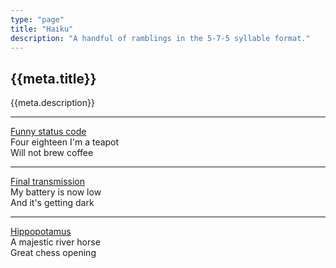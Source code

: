 ```yaml
---
type: "page"
title: "Haiku"
description: "A handful of ramblings in the 5-7-5 syllable format."
---
```


## {{meta.title}}

{{meta.description}}

---

[Funny status code][418]\
Four eighteen I'm a teapot\
Will not brew coffee

[418]: https://developer.mozilla.org/en-US/docs/Web/HTTP/Status/418

---

[Final transmission][oppy]\
My battery is now low\
And it's getting dark

[oppy]: https://en.wikipedia.org/wiki/Opportunity_(rover)#Legacy_and_honors

---

[Hippopotamus][hippo]\
A majestic river horse\
Great chess opening

[hippo]: https://en.wikipedia.org/wiki/Hippopotamus_Defence